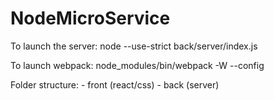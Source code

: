 # NodeMicroService

To launch the server:
node --use-strict back/server/index.js

To launch webpack:
node_modules/bin/webpack -W --config

Folder structure:
	- front (react/css)
	- back (server)	
